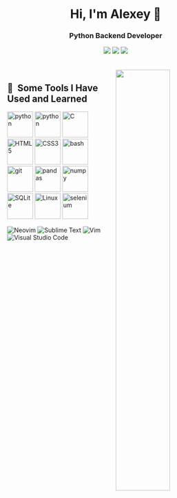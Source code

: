 
<div align="center">
  <h1>Hi, I'm Alexey 👋</h1>
  <h3> Python Backend Developer</h3>
  <a href="https://www.facebook.com/profile.php?id=100088166472982"><img src="https://img.shields.io/badge/Facebook-%231877F2.svg?style=for-the-badge&logo=Facebook&logoColor=white" /></a>
<a href="https://www.linkedin.com/in/alexey-gladkov-6208b9258/"><img src="https://img.shields.io/badge/linkedin-%230077B5.svg?style=for-the-badge&logo=linkedin&logoColor=white" /></a>
<a href="https://t.me/adamsonbor"><img src="https://img.shields.io/badge/Telegram-2CA5E0?style=for-the-badge&logo=telegram&logoColor=white" /></a>
 <br/><br/><br/>
</div>

<!--
<img src="https://i0.wp.com/www.printmag.com/wp-content/uploads/2021/02/4cbe8d_f1ed2800a49649848102c68fc5a66e53mv2.gif?fit=476%2C280&ssl=1"  width="100%"/>
-->

<img align="right" width="50%"  src="https://data.textstudio.com/output/sample/animated/8/2/0/6/ecole-42-6028.gif"/>

<!--
<a href="https://github.com/JaeSeoKim/badge42"><img align="right" width="50%"  src="https://badge42.vercel.app/api/v2/clg5dn5qz002108m98y4mrk2r/stats?cursusId=21&coalitionId=undefined" alt="agladkov's 42 stats" /></a>
-->

<!--
Hello! My name is Alexey, and I am a novice programmer with a great passion for technology and
software development.<br /> I am confident that my experience and knowledge can be a valuable
contribution to any company where I can continue to grow and develop as a programmer.<br />
-->
<!--
I'm a Data Analyst and a ML engineer. My skills are: SQL, Python, Excel, Pandas, Numpy, Sklearn, Jupyter. I have always enjoyed working with data and have been fascinated by what can be done with it. Since then, I have completed numerous courses in this field, studied Python, SQL, and all the necessary libraries/tools for data analysis, machine learning, and neural networks.<br /><br />
I completed an internship at VxSoft, where I successfully solved the problem of predicting the most likely deadline for a task based on already known data. I also completed an internship at the MindSet Company, where i independently collected the necessary data for training and successfully built and trained a model for segmenting images on house facades.<br /> <br />
I continue to learn because there is always a need for improvement!
-->
<!-- ![gif](https://media2.giphy.com/media/f3iwJFOVOwuy7K6FFw/giphy.gif?cid=ecf05e47qcvpc0fi5uhta7wdtnbcw0vd5dyzr4vvncreecmt&rid=giphy.gif&ct=g)<br /> -->

<h2 > 🚀 &nbsp;Some Tools I Have Used and Learned</h2>
<p align="left">
<img src="https://cdn.jsdelivr.net/gh/devicons/devicon/icons/go/go-original.svg"  alt="python" height="60" width="60" />
<img src="https://cdn.jsdelivr.net/gh/devicons/devicon/icons/python/python-original-wordmark.svg" alt="python" height="60" width="60"/>
<img src="https://cdn.jsdelivr.net/gh/devicons/devicon/icons/c/c-original.svg" alt="C" height="60" width="60"/>
<img src="https://cdn.jsdelivr.net/gh/devicons/devicon/icons/html5/html5-original-wordmark.svg" alt="HTML5" height="60" width="60"/>
<img src="https://cdn.jsdelivr.net/gh/devicons/devicon/icons/css3/css3-original-wordmark.svg" alt="CSS3" height="60" width="60"/>
<img src="https://cdn.jsdelivr.net/gh/devicons/devicon/icons/bash/bash-original.svg" alt="bash" height="60" width="60"/>
<img src="https://cdn.jsdelivr.net/gh/devicons/devicon/icons/git/git-plain.svg"  alt="git" height="60" width="60"/>
<img src="https://cdn.jsdelivr.net/gh/devicons/devicon/icons/pandas/pandas-original-wordmark.svg" alt="pandas" height="60" width="60"/>
<img src="https://cdn.jsdelivr.net/gh/devicons/devicon/icons/numpy/numpy-original-wordmark.svg" alt="numpy" height="60" width="60"/>
<img src="https://cdn.jsdelivr.net/gh/devicons/devicon/icons/sqlite/sqlite-original-wordmark.svg" alt="SQLite" height="60" width="60"/>
<img src="https://cdn.jsdelivr.net/gh/devicons/devicon/icons/linux/linux-original.svg" alt="Linux" height="60" width="60"/>
<img src="https://cdn.jsdelivr.net/gh/devicons/devicon/icons/selenium/selenium-original.svg" alt="selenium" height="60" width="60"/>
</p> 

![Neovim](https://img.shields.io/badge/NeoVim-%2357A143.svg?&style=for-the-badge&logo=neovim&logoColor=white)
![Sublime Text](https://img.shields.io/badge/sublime_text-%23575757.svg?style=for-the-badge&logo=sublime-text&logoColor=important)
![Vim](https://img.shields.io/badge/VIM-%2311AB00.svg?style=for-the-badge&logo=vim&logoColor=white)
![Visual Studio Code](https://img.shields.io/badge/Visual%20Studio%20Code-0078d7.svg?style=for-the-badge&logo=visual-studio-code&logoColor=white)

<!-- <h2 > 🚀 &nbsp;My social media</h2> -->

<!--
<br />
<hr>

 ![Snake animation](https://github.com/thepiyushmalhotra/thepiyushmalhotra/blob/output/github-contribution-grid-snake.svg) 

<br />
<hr>

<h2 > 🚀 &nbsp;Sertificates</h2>
-->
<!--
<table>
<tr>
<td align="center"><a href="https://www.kaggle.com/learn/certification/alexeybor/intermediate-machine-learning"><img src="./certiificates/AlexeyBor - Intermediate Machine Learning.png" width="90%"/></a></td>
<td align="center"><a href="https://www.kaggle.com/learn/certification/alexeybor/intro-to-machine-learning"><img src="./certiificates/AlexeyBor - Intro to Machine Learning.png" width="90%"/></a></td>
</tr>
<tr>
<td align="center"><a href="https://www.kaggle.com/learn/certification/alexeybor/feature-engineering"><img src="./certiificates/AlexeyBor - Feature Engineering.png" width="90%"/></a></td>
<td align="center"><a href="https://www.kaggle.com/learn/certification/alexeybor/feature-engineering"><img src="./certiificates/AlexeyBor - Data Visualization.png" width="90%"/></a></td>
</tr>
<tr>
<td align="center"><a href="https://stepik.org/cert/882497"><img src="./certiificates/statistic.png" width="90%"/></a></td>
  <td align="center"><a href="https://stepik.org/cert/1518712"><img src="./certiificates/sql.png"  width="90%"/></a></td>
</tr>
<tr>
  <td align="center"><a href="https://stepik.org/cert/897137"><img src="./certiificates/ML.png"  width="90%"/></a></td>
<td align="center"><a href="https://stepik.org/cert/866805"><img src="./certiificates/Python.png"  width="90%"/></a></td>
</tr>
<td align="center"><a href="https://stepik.org/cert/1599206"><img src="./certiificates/OOP.png"  width="90%"/></a></td>
<td align="center"><a href="https://stepik.org/cert/1878649"><img src="./certiificates/QA.png" width="90%"/></a></td>
</tr>
</table>

You can see my <a href="https://stepik.org/users/292380718">Stepik</a> account!
<br />
-->
<!-- 
<div style="display:flex">
<img style="height:auto; width:55%" src="https://github-readme-stats.vercel.app/api?username=adamsonbor&show_icons=true&theme=radical&hide_border=true"/>
<img style="height:auto; width:40%" src="https://github-readme-stats.vercel.app/api/top-langs/?username=adamsonbor&theme=radical&hide_border=true&layout=compact)](https://github.com/anuraghazra/github-readme-stats"/>
</div> -->
